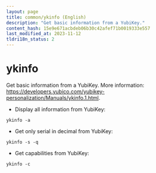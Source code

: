 ```yaml
---
layout: page
title: common/ykinfo (English)
description: "Get basic information from a YubiKey."
content_hash: 15e9e671acbdeb06b30c42afef71b0019333e557
last_modified_at: 2023-11-12
tldri18n_status: 2
---
```

# ykinfo

Get basic information from a YubiKey.
More information: <https://developers.yubico.com/yubikey-personalization/Manuals/ykinfo.1.html>.

- Display all information from YubiKey:

`ykinfo -a`

- Get only serial in decimal from YubiKey:

`ykinfo -s -q`

- Get capabilities from YubiKey:

`ykinfo -c`
